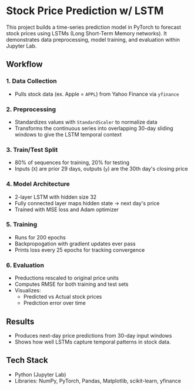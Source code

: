 # Stock Price Prediction w/ LSTM

This project builds a time-series prediction model in PyTorch to forecast stock prices using LSTMs (Long Short-Term Memory networks). It demonstrates data preprocessing, model training, and evaluation within Jupyter Lab.

## **Workflow**
### 1. Data Collection
   - Pulls stock data (ex. Apple = ```APPL```) from Yahoo Finance via ```yfinance```

### 2. Preprocessing
   - Standardizes values with ```StandardScaler``` to normalize data
   - Transforms the continuous series into overlapping 30-day sliding windows to give the LSTM temporal context

### 3. Train/Test Split
   - 80% of sequences for training, 20% for testing
   - Inputs (```X```) are prior 29 days, outputs (```y```) are the 30th day's closing price

### 4. Model Architecture
   - 2-layer LSTM with hidden size 32
   - Fully connected layer maps hidden state -> next day's price
   - Trained with MSE loss and Adam optimizer

### 5. Training
   - Runs for 200 epochs
   - Backpropogation with gradient updates ever pass
   - Prints loss every 25 epochs for tracking convergence
  
### 6. Evaluation
   - Preductions rescaled to original price units
   - Computes RMSE for both training and test sets
   - Visualizes:
        - Predicted vs Actual stock prices
        - Prediction error over time

## **Results**
- Produces next-day price predictions from 30-day input windows
- Shows how well LSTMs capture temporal patterns in stock data.

## **Tech Stack**
- Python (Jupyter Lab)
- Libraries: NumPy, PyTorch, Pandas, Matplotlib, scikit-learn, yfinance
